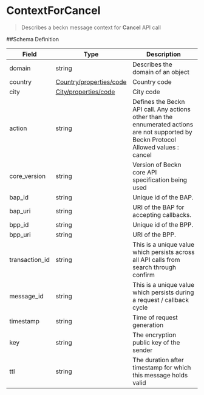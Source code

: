 # ContextForCancel

> Describes a beckn message context for **Cancel** API call

##Schema Definition

| **Field**      | **Type**                                                                     | **Description**                                                                                                                              |
| -------------- | ---------------------------------------------------------------------------- | -------------------------------------------------------------------------------------------------------------------------------------------- |
| domain         | string                                                                       | Describes the domain of an object                                                                                                            |
| country        | [Country/properties/code](/docs/core-specification/schema-reference/country) | Country code                                                                                                                                 |
| city           | [City/properties/code](/docs/core-specification/schema-reference/city)       | City code                                                                                                                                    |
| action         | string                                                                       | Defines the Beckn API call. Any actions other than the ennumerated actions are not supported by Beckn Protocol <br/> Allowed values : cancel |
| core_version   | string                                                                       | Version of Beckn core API specification being used                                                                                           |
| bap_id         | string                                                                       | Unique id of the BAP.                                                                                                                        |
| bap_uri        | string                                                                       | URI of the BAP for accepting callbacks.                                                                                                      |
| bpp_id         | string                                                                       | Unique id of the BPP.                                                                                                                        |
| bpp_uri        | string                                                                       | URI of the BPP.                                                                                                                              |
| transaction_id | string                                                                       | This is a unique value which persists across all API calls from search through confirm                                                       |
| message_id     | string                                                                       | This is a unique value which persists during a request / callback cycle                                                                      |
| timestamp      | string                                                                       | Time of request generation                                                                                                                   |
| key            | string                                                                       | The encryption public key of the sender                                                                                                      |
| ttl            | string                                                                       | The duration after timestamp for which this message holds valid                                                                              |

